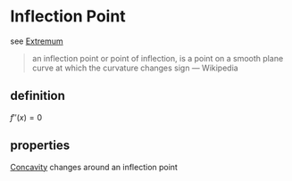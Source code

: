 # Inflection Point

see [Extremum](Extremum%20b28f7c5907fb47adb037ca90b838c2db.md)

> an inflection point or point of inflection, is a point on a smooth plane curve at which the curvature changes sign — Wikipedia
> 

## definition

$f''(x) = 0$

## properties

[Concavity](Concavity%201fc95494a13a4e30b28e4b498d3cfd4c.md) changes around an inflection point